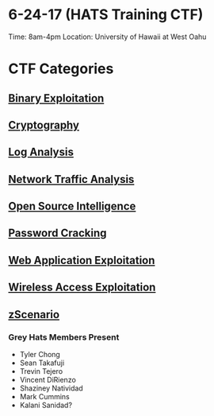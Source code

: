 # 6-24-17 (HATS Training CTF)
Time: 8am-4pm
Location: University of Hawaii at West Oahu

# CTF Categories

## [Binary Exploitation](Binary_Exploitation)

## [Cryptography](Cryptography)

## [Log Analysis](Log_Analysis)

## [Network Traffic Analysis](Network_Traffic_Analysis)

## [Open Source Intelligence](Open_Source_Intelligence)

## [Password Cracking](Password_Cracking)

## [Web Application Exploitation](Web_Application_Exploitation)

## [Wireless Access Exploitation](Wireless_Access_Exploitation)

## [zScenario](zScenario)

### Grey Hats Members Present
- Tyler Chong
- Sean Takafuji
- Trevin Tejero
- Vincent DiRienzo
- Shaziney Natividad
- Mark Cummins
- Kalani Sanidad?
